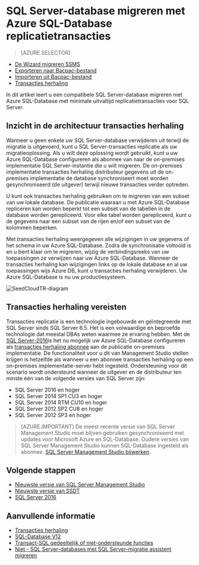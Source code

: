<properties
   pageTitle="Migreren naar SQL-Database replicatietransacties | Microsoft Azure"
   description="Microsoft Azure SQL-Database, databasemigratie, database, importeren transacties herhaling"
   services="sql-database"
   documentationCenter=""
   authors="CarlRabeler"
   manager="jhubbard"
   editor=""/>

<tags
   ms.service="sql-database"
   ms.devlang="NA"
   ms.topic="article"
   ms.tgt_pltfrm="NA"
   ms.workload="sqldb-migrate"
   ms.date="08/23/2016"
   ms.author="carlrab"/>

# <a name="migrate-sql-server-database-to-azure-sql-database-using-transactional-replication"></a>SQL Server-database migreren met Azure SQL-Database replicatietransacties

> [AZURE.SELECTOR]
- [De Wizard migreren SSMS](sql-database-cloud-migrate-compatible-using-ssms-migration-wizard.md)
- [Exporteren naar Bacpac-bestand](sql-database-cloud-migrate-compatible-export-bacpac-ssms.md)
- [Importeren uit Bacpac-bestand](sql-database-cloud-migrate-compatible-import-bacpac-ssms.md)
- [Transacties herhaling](sql-database-cloud-migrate-compatible-using-transactional-replication.md)

In dit artikel leert u een compatibele SQL Server-database migreren met Azure SQL-Database met minimale uitvaltijd replicatietransacties voor SQL Server.

## <a name="understanding-the-transactional-replication-architecture"></a>Inzicht in de architectuur transacties herhaling

Wanneer u geen enkele uw SQL Server-database verwijderen uit terwijl de migratie is uitgevoerd, kunt u SQL Server-transacties replicatie als uw migratieoplossing. Als u wilt deze oplossing wordt gebruikt, kunt u uw Azure SQL-Database configureren als abonnee van naar de on-premises implementatie SQL Server-instantie die u wilt migreren. De on-premises implementatie transacties herhaling distributeur gegevens uit de on-premises implementatie de database synchroniseert moet worden gesynchroniseerd (de uitgever) terwijl nieuwe transacties verder optreden. 

U kunt ook transacties herhaling gebruiken om te migreren van een subset van uw lokale database. De publicatie waaraan u met Azure SQL-Database repliceren kan worden beperkt tot een subset van de tabellen in de database worden gerepliceerd. Voor elke tabel worden gerepliceerd, kunt u de gegevens naar een subset van de rijen en/of een subset van de kolommen beperken.

Met transacties herhaling weergegeven alle wijzigingen in uw gegevens of het schema in uw Azure SQL-Database. Zodra de synchronisatie voltooid is en u bent klaar om te migreren, wijzig de verbindingsreeks van uw toepassingen ze verwijzen naar uw Azure SQL-Database. Wanneer de transacties herhaling kan wijzigingen links op de lokale database en al uw toepassingen wijs Azure DB, kunt u transacties herhaling verwijderen. Uw Azure SQL-Database is nu uw productiesysteem.

 ![SeedCloudTR-diagram](./media/sql-database-cloud-migrate/SeedCloudTR.png)

## <a name="transactional-replication-requirements"></a>Transacties herhaling vereisten

Transacties replicatie is een technologie ingebouwde en geïntegreerde met SQL Server sinds SQL Server 6.5. Het is een volwaardige en beproefde technologie dat meestal DBAs weten waarmee ze ervaring hebben. Met de [SQL Server-2016](https://www.microsoft.com/en-us/cloud-platform/sql-server)is het nu mogelijk uw Azure SQL-Database configureren als [transacties herhaling abonnee](https://msdn.microsoft.com/library/mt589530.aspx) aan de publicatie on-premises implementatie. De functionaliteit voor u dit van Management Studio stellen krijgen is hetzelfde als wanneer u een abonnee transacties herhaling op een on-premises implementatie-server hebt ingesteld. Ondersteuning voor dit scenario wordt ondersteund wanneer de uitgever en de distributeur ten minste één van de volgende versies van SQL Server zijn:

 - SQL Server 2016 en hoger 
 - SQL Server 2014 SP1 CU3 en hoger
 - SQL Server 2014 RTM CU10 en hoger
 - SQL Server 2012 SP2 CU8 en hoger
 - SQL Server 2012 SP3 en hoger


> [AZURE.IMPORTANT] De meest recente versie van SQL Server Management Studio moet blijven gebruiken gesynchroniseerd met updates voor Microsoft Azure en SQL-Database. Oudere versies van SQL Server Management Studio kunnen SQL-Database ingesteld als abonnee. [SQL Server Management Studio bijwerken](https://msdn.microsoft.com/library/mt238290.aspx).


## <a name="next-steps"></a>Volgende stappen

- [Nieuwste versie van SQL Server Management Studio](https://msdn.microsoft.com/library/mt238290.aspx)
- [Nieuwste versie van SSDT](https://msdn.microsoft.com/library/mt204009.aspx)
- [SQL Server 2016](https://www.microsoft.com/en-us/cloud-platform/sql-server)

## <a name="additional-resources"></a>Aanvullende informatie

- [Transacties herhaling](https://msdn.microsoft.com/library/mt589530.aspx)
- [SQL-Database V12](sql-database-v12-whats-new.md)
- [Transact-SQL gedeeltelijk of niet-ondersteunde functies](sql-database-transact-sql-information.md)
- [Niet - SQL Server-databases met SQL Server-migratie assistent migreren](http://blogs.msdn.com/b/ssma/)
